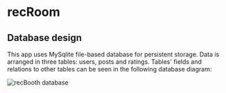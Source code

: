 # recRoom

## Database design

This app uses MySqlite file-based database for persistent storage. Data is arranged in three tables: users, posts and ratings. Tables' fields and relations to other tables can be seen in the following database diagram:

![recBooth database ](https://github.com/fac27/recRoom/assets/32879360/d501f962-af84-4b68-9a9c-5705d9805c40)
